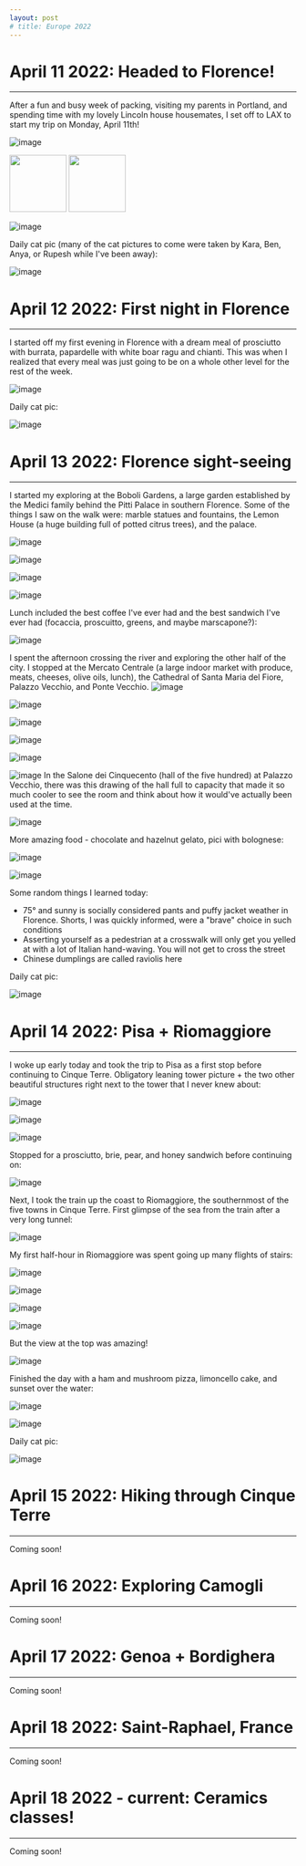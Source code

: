 ```yaml
---
layout: post
# title: Europe 2022
---
```



# April 11 2022: Headed to Florence!
-------------------------------------------------------------------------------

After a fun and busy week of packing, visiting my parents in Portland, and 
spending time with my lovely Lincoln house housemates, I set off to LAX to 
start my trip on Monday, April 11th!

![image](https://drive.google.com/uc?export=view&id=1JzlBnikyFqE4mALFYy3u2MlW6fWMn9ZR)

<!-- ![image](https://drive.google.com/uc?export=view&id=1O0Q4R4bjUnrB5uuB2SJgcqQtx5YPIOoQ) ![image](https://drive.google.com/uc?export=view&id=14PrAvF7ZOQzkR2PnBCrN_LypzQljURQA) -->

<p float="left">
  <img src="https://drive.google.com/uc?export=view&id=1O0Q4R4bjUnrB5uuB2SJgcqQtx5YPIOoQ" width="100" />
  <img src="https://drive.google.com/uc?export=view&id=14PrAvF7ZOQzkR2PnBCrN_LypzQljURQA" width="100" /> 
</p>

<!-- ![image](https://drive.google.com/uc?export=view&id=14PrAvF7ZOQzkR2PnBCrN_LypzQljURQA) -->

![image](https://drive.google.com/uc?export=view&id=1oMaWkQ-H2FteGP8i8B-R-8GtvYO08Opo)

Daily cat pic (many of the cat pictures to come were taken by Kara, Ben, Anya, 
or Rupesh while I've been away):

![image](https://drive.google.com/uc?export=view&id=1OR7hX_sUV7WRL0FfGpp_Q1mzP3sQBcRX)


# April 12 2022: First night in Florence
-------------------------------------------------------------------------------

I started off my first evening in Florence with a dream meal of prosciutto with
burrata, papardelle with white boar ragu and chianti. This was when I realized 
that every meal was just going to be on a whole other level for the rest of the 
week. 

![image](https://drive.google.com/uc?export=view&id=18EfqoTfK4OiOi45JNtqHmPIWuj-wHlxc)

Daily cat pic:

![image](https://drive.google.com/uc?export=view&id=1Sq5rlQxLpR6MnctuVW242WbqsdoSQZ0E)

# April 13 2022: Florence sight-seeing
-------------------------------------------------------------------------------

I started my exploring at the Boboli Gardens, a large garden established by the
Medici family behind the Pitti Palace in southern Florence. Some of the things
I saw on the walk were: marble statues and fountains, the Lemon House 
(a huge building full of potted citrus trees), and the palace.

![image](https://drive.google.com/uc?export=view&id=1QOvfEnsRa1tpsduROeetz20G1LhQyu1l)

![image](https://drive.google.com/uc?export=view&id=1us6moS-Xcp-YbFOSB1rftFFUk0r1qISH)

![image](https://drive.google.com/uc?export=view&id=1osgEf4x94W9i09ukPUK6wmSJPs3Y9ozT)

![image](https://drive.google.com/uc?export=view&id=1KjI_BgT7gSP3laO0la2OEoF9tuSBd47o)

Lunch included the best coffee I've ever had and the best sandwich I've ever 
had (focaccia, proscuitto, greens, and maybe marscapone?):

![image](https://drive.google.com/uc?export=view&id=1DPzkUu74kE5vzxwFsSf69xa0RduOzmn5)

I spent the afternoon crossing the river and exploring the other half of the 
city. I stopped at the Mercato Centrale (a large indoor market with produce,
meats, cheeses, olive oils, lunch), the Cathedral of Santa Maria del Fiore, 
Palazzo Vecchio, and Ponte Vecchio. 
![image](https://drive.google.com/uc?export=view&id=1O3deOVNwA21tXM4-q26MFE57eMw34nFp)

![image](https://drive.google.com/uc?export=view&id=17pncnynuPr9UHaMPQTQGtcUy_UZR5gDQ)

![image](https://drive.google.com/uc?export=view&id=1ApvUcjA8YkpEbhlDVMwb2lt74k3ZZYxQ)

![image](https://drive.google.com/uc?export=view&id=182goQ6xwwutsw2gSm59AjMQf5ogACCou)

![image](https://drive.google.com/uc?export=view&id=1z18rUsBQCf8oa6hvN7UTRUpJ_Aa87G5X)

![image](https://drive.google.com/uc?export=view&id=13TSAwA__COp-jYcBHHQiOQxF2Bwx2yMG)
In the Salone dei Cinquecento (hall of the five hundred) at Palazzo Vecchio,
there was this drawing of the hall full to capacity that made it so much cooler
to see the room and think about how it would've actually been used at the time.

![image](https://drive.google.com/uc?export=view&id=1SNAm_0vOZdUHIkXeUxkpmn2Bra3-jnZe)

More amazing food - chocolate and hazelnut gelato, pici with bolognese:

![image](https://drive.google.com/uc?export=view&id=1xTpDoVYhx74D26sFZUivd69GYIik_N8v)

![image](https://drive.google.com/uc?export=view&id=1Mmmzs_M824x0z4svnUo6Hslj9t6aV6ex)

Some random things I learned today:

- 75° and sunny is socially considered pants and puffy jacket weather in 
  Florence. Shorts, I was quickly informed, were a "brave" choice in such 
  conditions
- Asserting yourself as a pedestrian at a crosswalk will only get you yelled at
  with a lot of Italian hand-waving. You will not get to cross the street
- Chinese dumplings are called raviolis here

Daily cat pic:

![image](https://drive.google.com/uc?export=view&id=1optN1DTHNh_yPZelzHHmJ4E-4aUDUgkn)

# April 14 2022: Pisa + Riomaggiore
-------------------------------------------------------------------------------
I woke up early today and took the trip to Pisa as a first stop before
continuing to Cinque Terre. Obligatory leaning tower picture + the two other
beautiful structures right next to the tower that I never knew about:

![image](https://drive.google.com/uc?export=view&id=1f5yjXzcoY9xeFuH7JT4jzw599crKvmlW)

![image](https://drive.google.com/uc?export=view&id=1kg1frmoPKo8aN1_lvHqPNQqO5hQvnu7R)

![image](https://drive.google.com/uc?export=view&id=1oaZ-Y4FSByZ-eZ9hmJyzNYUokjSTewG2)

Stopped for a prosciutto, brie, pear, and honey sandwich before continuing on:

![image](https://drive.google.com/uc?export=view&id=1qur2vgsMgbIFPrT0cfWJAY6BPTakmG_q)

Next, I took the train up the coast to Riomaggiore, the southernmost of the
five towns in Cinque Terre. First glimpse of the sea from the train after a 
very long tunnel:

![image](https://drive.google.com/uc?export=view&id=1o9Pp9RvujWNXqCiEN_yavG_gm-Q4Tmc7)

My first half-hour in Riomaggiore was spent going up many flights of stairs:

![image](https://drive.google.com/uc?export=view&id=1QYHRgBpwIdZQspv7f3svJ6yJODr9rX6O)

![image](https://drive.google.com/uc?export=view&id=1wXc2aqvLeDZtYjRpIoEkYYnQWTzsWVXO)

![image](https://drive.google.com/uc?export=view&id=1HP7QHlNCEy2-Y8waDLJhgYrqQPT4aEe0)

![image](https://drive.google.com/uc?export=view&id=1HfMXM8OS-gnvKmcp-Vh2LVQ2TlhSjl3x)

But the view at the top was amazing!

![image](https://drive.google.com/uc?export=view&id=16Wy5HArmbdCDiaWgMlNqN5h1iLKE1SxC)

Finished the day with a ham and mushroom pizza, limoncello cake, and sunset
over the water:

![image](https://drive.google.com/uc?export=view&id=19g80GG6-VQcaKV7-TqSZmbvHRV3SKmcI)

![image](https://drive.google.com/uc?export=view&id=1KrJYQ_VZEWxc5LCovEN9BO-Tw8T2TB8R)

Daily cat pic:

![image](https://drive.google.com/uc?export=view&id=1M1jHk7a-ibkfoPwZ8DmO4LJVt32uPk69)

# April 15 2022: Hiking through Cinque Terre
-------------------------------------------------------------------------------
Coming soon!

# April 16 2022: Exploring Camogli
-------------------------------------------------------------------------------
Coming soon!

# April 17 2022: Genoa + Bordighera
-------------------------------------------------------------------------------
Coming soon!

# April 18 2022: Saint-Raphael, France
-------------------------------------------------------------------------------
Coming soon!

# April 18 2022 - current: Ceramics classes!
-------------------------------------------------------------------------------
Coming soon!